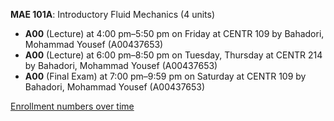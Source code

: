 **MAE 101A**: Introductory Fluid Mechanics (4 units)

- **A00** (Lecture) at 4:00 pm–5:50 pm on Friday at CENTR 109 by Bahadori, Mohammad Yousef (A00437653)
- **A00** (Lecture) at 6:00 pm–8:50 pm on Tuesday, Thursday at CENTR 214 by Bahadori, Mohammad Yousef (A00437653)
- **A00** (Final Exam) at 7:00 pm–9:59 pm on Saturday at CENTR 109 by Bahadori, Mohammad Yousef (A00437653)

[Enrollment numbers over time](./MAE101A.tsv)

